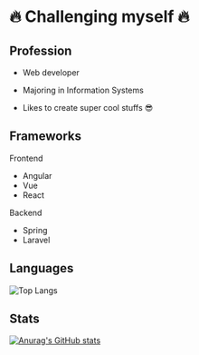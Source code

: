 
# 🔥 Challenging myself 🔥

## Profession

* Web developer

* Majoring in Information Systems

* Likes to create super cool stuffs 😎

## Frameworks
Frontend
* Angular
* Vue
* React

Backend
* Spring
* Laravel

## Languages
![Top Langs](https://github-readme-stats.vercel.app/api/top-langs/?username=guihensn&layout=compact&langs_count=8)

## Stats
[![Anurag's GitHub stats](https://github-readme-stats.vercel.app/api?username=guihensn)](https://github.com/anuraghazra/github-readme-stats)

